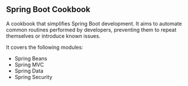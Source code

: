 ## Spring Boot Cookbook
A cookbook that simplifies Spring Boot development. It aims to automate common routines
performed by developers, preventing them to repeat themselves or introduce known issues.

It covers the following modules:
<ul>
<li>Spring Beans</li>
<li>Spring MVC</li>
<li>Spring Data</li>
<li>Spring Security</li>
</ul>
